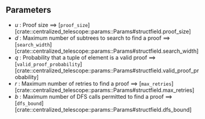 ## Parameters
- <a id="params-u">$u$</a> : Proof size $\implies$ [`proof_size`][crate::centralized_telescope::params::Params#structfield.proof_size]
- <a id="params-d">$d$</a> : Maximum number of subtrees to search to find a proof $\implies$ [`search_width`][crate::centralized_telescope::params::Params#structfield.search_width]
- <a id="params-q">$q$</a> : Probability that a tuple of element is a valid proof $\implies$ [`valid_proof_probability`][crate::centralized_telescope::params::Params#structfield.valid_proof_probability]
- <a id="params-r">$r$</a> : Maximum number of retries to find a proof $\implies$ [`max_retries`][crate::centralized_telescope::params::Params#structfield.max_retries]
- <a id="params-b">$b$</a> : Maximum number of DFS calls permitted to find a proof $\implies$ [`dfs_bound`][crate::centralized_telescope::params::Params#structfield.dfs_bound]
